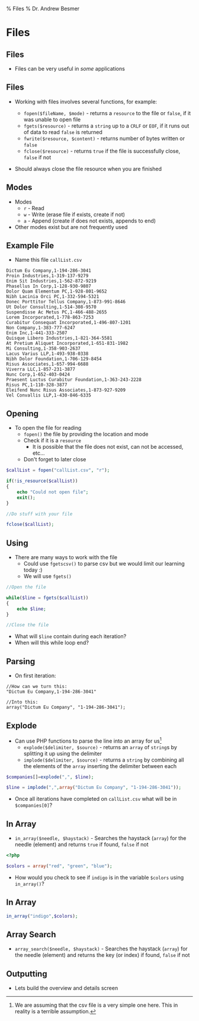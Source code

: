 % Files
% Dr. Andrew Besmer

# Files

## Files

* Files can be very useful in *some* applications

## Files

* Working with files involves several functions, for example:
	* `fopen($fileName, $mode)` - returns a `resource` to the file or `false`, if it was unable to open file
	* `fgets($resource)` - returns a `string` up to a `CRLF` or `EOF`, if it runs out of data to read `false` is returned
	* `fwrite($resource, $content)` - returns number of bytes written or `false`
	* `fclose($resource)` - returns `true` if the file is successfully close, `false` if not

* Should always close the file resource when you are finished

## Modes

* Modes
	* `r` - Read
	* `w` - Write (erase file if exists, create if not)
	* `a` - Append (create if does not exists, appends to end)
* Other modes exist but are not frequently used

## Example File

* Name this file `callList.csv`

```csv
Dictum Eu Company,1-194-286-3041
Proin Industries,1-319-137-9279
Enim Sit Industries,1-562-872-9219
Phasellus In Corp,1-128-930-9807
Dolor Quam Elementum PC,1-928-801-9652
Nibh Lacinia Orci PC,1-332-594-5321
Donec Porttitor Tellus Company,1-873-991-8646
Ut Dolor Consulting,1-514-308-9570
Suspendisse Ac Metus PC,1-466-488-2655
Lorem Incorporated,1-778-863-7253
Curabitur Consequat Incorporated,1-496-807-1201
Non Company,1-383-777-6247
Enim Inc,1-441-333-2507
Quisque Libero Industries,1-821-364-5581
At Pretium Aliquet Incorporated,1-651-831-1982
Mi Consulting,1-358-903-2637
Lacus Varius LLP,1-493-938-0338
Nibh Dolor Foundation,1-706-129-8454
Risus Associates,1-657-994-6688
Viverra LLC,1-857-231-3877
Nunc Corp,1-652-403-0424
Praesent Luctus Curabitur Foundation,1-363-243-2228
Risus PC,1-110-328-3877
Eleifend Nunc Risus Associates,1-873-927-9209
Vel Convallis LLP,1-430-846-6335
```

## Opening

* To open the file for reading
	* `fopen()` the file by providing the location and mode
	* Check if it is a `resource`
		* It is possible that the file does not exist, can not be accessed, etc...	
	* Don't forget to later close

```php
$callList = fopen("callList.csv", "r");

if(!is_resource($callList))
{
	echo "Could not open file";
	exit();
}

//Do stuff with your file

fclose($callList);
```

## Using

* There are many ways to work with the file
	* Could use `fgetscsv()` to parse csv but we would limit our learning today :)
	* We will use `fgets()`

```php
//Open the file

while($line = fgets($callList))
{
	echo $line;
}

//Close the file
``` 

* What will `$line` contain during each iteration?
* When will this while loop end?

## Parsing

* On first iteration:

```
//How can we turn this:
"Dictum Eu Company,1-194-286-3041"

//Into this:
array("Dictum Eu Company", "1-194-286-3041");
```

## Explode

* Can use PHP functions to parse the line into an array for us[^csvAssumption]
	* `explode($delimiter, $source)` - returns an `array` of `string`s by splitting it up using the delimiter
	* `implode($delimiter, $source)` - returns a `string` by combining all the elements of the `array` inserting the delimiter between each


```php
$companies[]=explode(",", $line);

$line = implode(",",array("Dictum Eu Company", "1-194-286-3041"));
```


* Once all iterations have completed on `callList.csv` what will be in `$companies[0]`?

[^csvAssumption]: We are assuming that the csv file is a very simple one here. This in reality is a terrible assumption.

## In Array

* `in_array($needle, $haystack)` - Searches the haystack (`array`) for the needle (element) and returns `true` if found, `false` if not

```php
<?php

$colors = array("red", "green", "blue");
```

* How would you check to see if `indigo` is in the variable `$colors` using `in_array()`?



## In Array
 
```php
in_array("indigo",$colors);
```

## Array Search

* `array_search($needle, $haystack)` - Searches the haystack (`array`) for the needle (element) and returns the key (or index) if found, `false` if not

## Outputting

* Lets build the overview and details screen

